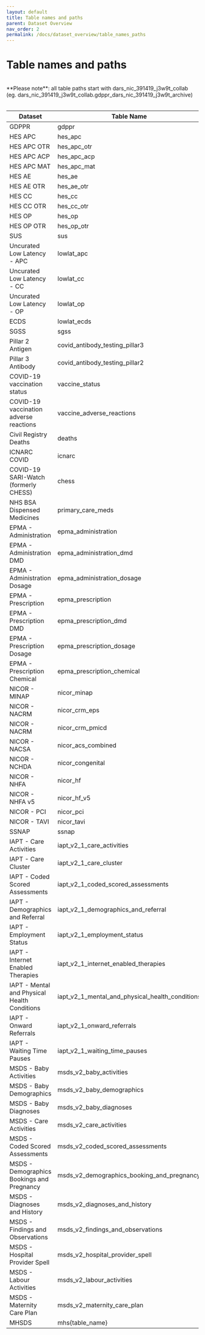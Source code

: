 ```yaml
---
layout: default
title: Table names and paths
parent: Dataset Overview
nav_order: 2
permalink: /docs/dataset_overview/table_names_paths
---
```


# Table names and paths
<br>
**Please note**: all table paths start with dars_nic_391419_j3w9t_collab (eg. dars_nic_391419_j3w9t_collab.gdppr_dars_nic_391419_j3w9t_archive)
<br>
<br>

| Dataset | Table Name | Table Path |
| --- | --- | --- |
| GDPPR | gdppr | gdppr_dars_nic_391419_j3w9t_archive |
| HES APC | hes_apc | hes_apc_all_years_archive |
| HES APC OTR | hes_apc_otr | hes_apc_otr_all_years_archive |
| HES APC ACP | hes_apc_acp | hes_apc_acp_all_years_archive |
| HES APC MAT | hes_apc_mat | hes_apc_mat_all_years_archive |
| HES AE | hes_ae | hes_ae_all_years_archive |
| HES AE OTR | hes_ae_otr | hes_ae_all_years_otr_archive |
| HES CC | hes_cc | hes_cc_all_years_archive |
| HES CC OTR | hes_cc_otr | hes_cc_otr_all_years_archive |
| HES OP | hes_op | hes_op_all_years_archive |
| HES OP OTR | hes_op_otr | hes_op_otr_all_years_archive |
| SUS | sus | sus_dars_nic_391419_j3w9t_archive |
| Uncurated Low Latency - APC | lowlat_apc | lowlat_apc_all_years_archive |
| Uncurated Low Latency - CC | lowlat_cc | lowlat_cc_all_years_archive |
| Uncurated Low Latency - OP | lowlat_op | lowlat_op_all_years_archive |
| ECDS | lowlat_ecds | lowlat_ecds_all_years_archive |
| SGSS | sgss | sgss_dars_nic_391419_j3w9t_archive |
| Pillar 2 Antigen  | covid_antibody_testing_pillar3 | covid_antibody_testing_pillar3_dars_nic_391419_j3w9t_archive |
| Pillar 3 Antibody | covid_antibody_testing_pillar2 | covid_antibody_testing_pillar3_dars_nic_391419_j3w9t_archive |
| COVID-19 vaccination status | vaccine_status | vaccine_status_dars_nic_391419_j3w9t_archive |
| COVID-19 vaccination adverse reactions | vaccine_adverse_reactions | vaccine_adverse_reactions_dars_nic_391419_j3w9t_archive |
| Civil Registry Deaths | deaths | deaths_dars_nic_391419_j3w9t_archive |
| ICNARC COVID | icnarc | icnarc_dars_nic_391419_j3w9t_archive |
| COVID-19 SARI-Watch (formerly CHESS) | chess | chess_dars_nic_391419_j3w9t_archive |
| NHS BSA Dispensed Medicines | primary_care_meds | primary_care_meds_dars_nic_391419_j3w9t_archive |
| EPMA - Administration | epma_administration | epma_administration_dars_nic_391419_j3w9t_archive |
| EPMA - Administration DMD | epma_administration_dmd | epma_administration_dmd_dars_nic_391419_j3w9t_archive |
| EPMA - Administration Dosage | epma_administration_dosage | epma_administration_dosage_dars_nic_391419_j3w9t_archive |
| EPMA - Prescription | epma_prescription | epma_prescription_dars_nic_391419_j3w9t_archive |
| EPMA - Prescription DMD | epma_prescription_dmd | epma_prescription_dmd_dars_nic_391419_j3w9t_archive |
| EPMA - Prescription Dosage | epma_prescription_dosage | epma_prescription_dosage_dars_nic_391419_j3w9t_archive |
| EPMA - Prescription Chemical | epma_prescription_chemical | epma_prescription_chemical_dars_nic_391419_j3w9t_archive |
| NICOR - MINAP | nicor_minap | nicor_minap_dars_nic_391419_j3w9t_archive |
| NICOR - NACRM | nicor_crm_eps | nicor_crm_eps_dars_nic_391419_j3w9t_archive |
| NICOR - NACRM | nicor_crm_pmicd | nicor_crm_pmicd_dars_nic_391419_j3w9t_archive |
| NICOR - NACSA | nicor_acs_combined | nicor_acs_combined_dars_nic_391419_j3w9t_archive |
| NICOR - NCHDA | nicor_congenital | nicor_congenital_dars_nic_391419_j3w9t_archive |
| NICOR - NHFA | nicor_hf | nicor_hf_dars_nic_391419_j3w9t_archive |
| NICOR - NHFA v5 | nicor_hf_v5 | nicor_hf_v5_dars_nic_391419_j3w9t_archive |
| NICOR - PCI | nicor_pci | nicor_pci_dars_nic_391419_j3w9t_archive |
| NICOR - TAVI | nicor_tavi | nicor_tavi_dars_nic_391419_j3w9t_archive |
| SSNAP | ssnap | ssnap_dars_nic_391419_j3w9t_archive |
| IAPT - Care Activities | iapt_v2_1_care_activities | iapt_v2_1_care_activities_all_years_archive |
| IAPT - Care Cluster | iapt_v2_1_care_cluster | iapt_v2_1_care_cluster_all_years_archive |
| IAPT - Coded Scored Assessments | iapt_v2_1_coded_scored_assessments | iapt_v2_1_coded_scored_assessments_all_years_archive |
| IAPT - Demographics and Referral  | iapt_v2_1_demographics_and_referral | iapt_v2_1_demographics_and_referral_all_years_archive |
| IAPT - Employment Status | iapt_v2_1_employment_status | iapt_v2_1_employment_status_all_years_archive |
| IAPT - Internet Enabled Therapies | iapt_v2_1_internet_enabled_therapies | iapt_v2_1_internet_enabled_therapies_all_years_archive |
| IAPT - Mental and Physical Health Conditions | iapt_v2_1_mental_and_physical_health_conditions | iapt_v2_1_mental_and_physical_health_conditions_all_years_archive |
| IAPT - Onward Referrals | iapt_v2_1_onward_referrals | iapt_v2_1_onward_referrals_all_years_archive |
| IAPT - Waiting Time Pauses | iapt_v2_1_waiting_time_pauses | iapt_v2_1_waiting_time_pauses_all_years_archive |
| MSDS - Baby Activities | msds_v2_baby_activities | msds_v2_baby_activities_all_years_archive |
| MSDS - Baby Demographics | msds_v2_baby_demographics | msds_v2_baby_demographics_all_years_archive |
| MSDS - Baby Diagnoses | msds_v2_baby_diagnoses | msds_v2_baby_diagnoses_all_years_archive |
| MSDS - Care Activities | msds_v2_care_activities | msds_v2_care_activities_all_years_archive |
| MSDS - Coded Scored Assessments | msds_v2_coded_scored_assessments | msds_v2_coded_scored_assessments_all_years_archive |
| MSDS - Demographics Bookings and Pregnancy | msds_v2_demographics_booking_and_pregnancy | msds_v2_demographics_booking_and_pregnancy_all_years_archive |
| MSDS - Diagnoses and History | msds_v2_diagnoses_and_history | msds_v2_diagnoses_and_history_all_years_archive |
| MSDS - Findings and Observations | msds_v2_findings_and_observations | msds_v2_findings_and_observations_all_years_archive |
| MSDS - Hospital Provider Spell | msds_v2_hospital_provider_spell | msds_v2_hospital_provider_spell_all_years_archive |
| MSDS - Labour Activities | msds_v2_labour_activities | msds_v2_labour_activities_all_years_archive |
| MSDS - Maternity Care Plan | msds_v2_maternity_care_plan | msds_v2_maternity_care_plan_all_years_archive |
| MHSDS | mhs{table_name} | mhs{table_name}_dars_nic_391419_j3w9t_archive |
